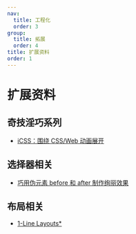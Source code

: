 ```yaml
---
nav:
  title: 工程化
  order: 3
group:
  title: 拓展
  order: 4
title: 扩展资料
order: 1
---
```


# 扩展资料

## 奇技淫巧系列

- [iCSS：围绕 CSS/Web 动画展开](https://github.com/chokcoco/iCSS)

## 选择器相关

- [巧用伪元素 before 和 after 制作绚丽效果](https://juejin.im/post/6854573204011221000)

## 布局相关

- [1-Line Layouts\*](https://1linelayouts.glitch.me/)
